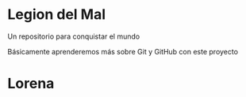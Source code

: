 # Legion del Mal
Un repositorio para conquistar el mundo

Básicamente aprenderemos más sobre Git y GitHub con este proyecto


# Lorena

